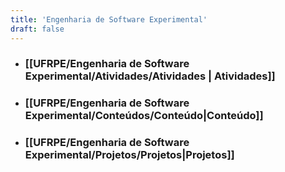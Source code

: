 ```yaml
---
title: 'Engenharia de Software Experimental'
draft: false
---
```


- ### [[UFRPE/Engenharia de Software Experimental/Atividades/Atividades | Atividades]]
- ### [[UFRPE/Engenharia de Software Experimental/Conteúdos/Conteúdo|Conteúdo]]
- ### [[UFRPE/Engenharia de Software Experimental/Projetos/Projetos|Projetos]]


